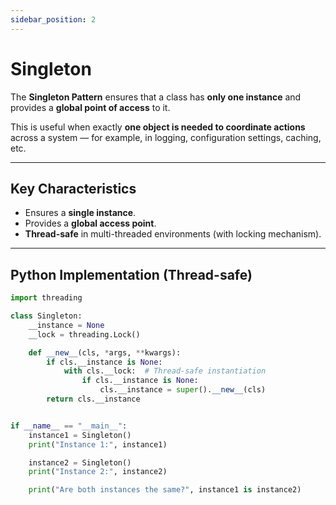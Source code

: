 ```yaml
---
sidebar_position: 2
---
```


# Singleton

The **Singleton Pattern** ensures that a class has **only one instance** and provides a **global point of access** to it.

This is useful when exactly **one object is needed to coordinate actions** across a system — for example, in logging, configuration settings, caching, etc.

---

## Key Characteristics

- Ensures a **single instance**.
- Provides a **global access point**.
- **Thread-safe** in multi-threaded environments (with locking mechanism).

---

## Python Implementation (Thread-safe)

```python title="singleton.py"
import threading

class Singleton:
    __instance = None
    __lock = threading.Lock()

    def __new__(cls, *args, **kwargs):
        if cls.__instance is None:
            with cls.__lock:  # Thread-safe instantiation
                if cls.__instance is None:
                    cls.__instance = super().__new__(cls)
        return cls.__instance
```

```Python title="main.py"

if __name__ == "__main__":
    instance1 = Singleton()
    print("Instance 1:", instance1)

    instance2 = Singleton()
    print("Instance 2:", instance2)

    print("Are both instances the same?", instance1 is instance2)
```